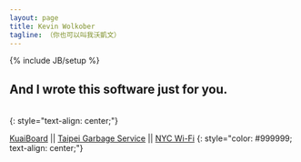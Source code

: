 ```yaml
---
layout: page
title: Kevin Wolkober
tagline: （你也可以叫我沃凱文）
---
```

{% include JB/setup %}

## And I wrote this software just for you.
<br />
{: style="text-align: center;"}

[KuaiBoard](http://www.kuaiboard.com/) \|\| [Taipei Garbage Service](https://itunes.apple.com/us/app/taipei-garbage-service/id1008766409?mt=8) \|\|  [NYC Wi-Fi](https://itunes.apple.com/us/app/nyc-wi-fi/id592003101?mt=8&uo=4)
{: style="color: #999999; text-align: center;"}
